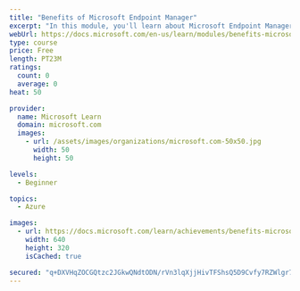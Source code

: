 ```yaml
---
title: "Benefits of Microsoft Endpoint Manager"
excerpt: "In this module, you'll learn about Microsoft Endpoint Manager benefits, including how it increases security and productivity, provides flexibility, and maximizes your investment."
webUrl: https://docs.microsoft.com/en-us/learn/modules/benefits-microsoft-endpoint-manager/
type: course
price: Free
length: PT23M
ratings:
  count: 0
  average: 0
heat: 50

provider:
  name: Microsoft Learn
  domain: microsoft.com
  images:
    - url: /assets/images/organizations/microsoft.com-50x50.jpg
      width: 50
      height: 50

levels:
  - Beginner

topics:
  - Azure

images:
  - url: https://docs.microsoft.com/learn/achievements/benefits-microsoft-endpoint-manager-social.png
    width: 640
    height: 320
    isCached: true

secured: "q+DXVHqZOCGQtzc2JGkwQNdtODN/rVn3lqXjjHivTFShsQ5D9Cvfy7RZWlgr7EJepFAJq5W4JKqswo0tU1Pv9dWYJfg6/CxUOD5fhp7u7zCgRPYbchNF+HT6FFKEiEkXYrrquoXy8jagM2XjJLQU2MX4bN4Tyd8QTUWSQtkxLUKCHtRgdM2N5wOOR+2INfWtqqeE+BKr6MLZMd4WK2/3VU/UMwiT/e0uVyeDyjKVpHfPiXrptKmiDUju2OL1ukZqXOSK00AkCy8xfw6qzMf1IaYrpX/7KXBFt1zW8wib5I5kxgO9k2ylzSJJfA9NpSbhqIn1F96BXN00mRj+8lDxccvICbTIY9HghbgbTrK+yMqM4hTV8x/dNoqPfUohOIIy03A2f9e+6HKtH1Izb3fEuOHkKm6g2svfbWVOP2acD5c=;PO/9nWK4gR98XQZDPA3Zdw=="
---
```


